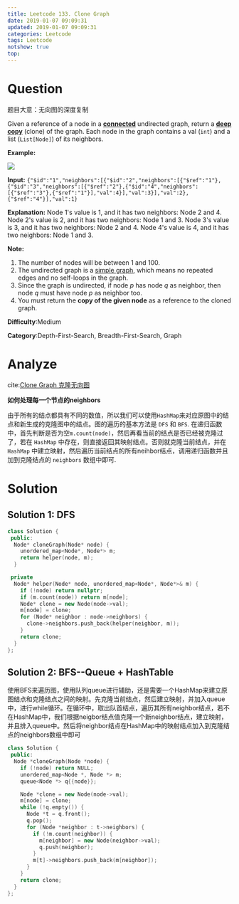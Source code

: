 ```yaml
---
title: Leetcode 133. Clone Graph
date: 2019-01-07 09:09:31
updated: 2019-01-07 09:09:31
categories: Leetcode
tags: Leetcode
notshow: true
top:
---
```


# Question

题目大意：无向图的深度复制

Given a reference of a node in a **[connected](https://en.wikipedia.org/wiki/Connectivity_(graph_theory)#Connected_graph)** undirected graph, return a  [**deep copy**](https://en.wikipedia.org/wiki/Object_copying#Deep_copy)  (clone) of the graph. Each node in the graph contains a val (`int`) and a list (`List[Node]`) of its neighbors.

**Example:**

![](https://assets.leetcode.com/uploads/2019/02/19/113_sample.png)

**Input:** `{"$id":"1","neighbors":[{"$id":"2","neighbors":[{"$ref":"1"},{"$id":"3","neighbors":[{"$ref":"2"},{"$id":"4","neighbors":[{"$ref":"3"},{"$ref":"1"}],"val":4}],"val":3}],"val":2},{"$ref":"4"}],"val":1}`

**Explanation:**
Node 1's value is 1, and it has two neighbors: Node 2 and 4.
Node 2's value is 2, and it has two neighbors: Node 1 and 3.
Node 3's value is 3, and it has two neighbors: Node 2 and 4.
Node 4's value is 4, and it has two neighbors: Node 1 and 3.

**Note:**

1. The number of nodes will be between 1 and 100.
2. The undirected graph is a  [simple graph](https://en.wikipedia.org/wiki/Graph_(discrete_mathematics)#Simple_graph), which means no repeated edges and no self-loops in the graph.
3. Since the graph is undirected, if node  _p_ has node  _q_ as neighbor, then node  _q_ must have node  _p_ as neighbor too.
4. You must return the  **copy of the given node**  as a reference to the cloned graph.

**Difficulty**:Medium

**Category**:Depth-First-Search, Breadth-First-Search, Graph

# Analyze

cite:[Clone Graph 克隆无向图](http://www.cnblogs.com/grandyang/p/4267628.html)

**如何处理每一个节点的neighbors**

由于所有的结点都具有不同的数值，所以我们可以使用`HashMap`来对应原图中的结点和新生成的克隆图中的结点。图的遍历的基本方法是 `DFS` 和 `BFS`. 在递归函数中，首先判断是否为空`m.count(node)`，然后再看当前的结点是否已经被克隆过了，若在 `HashMap` 中存在，则直接返回其映射结点。否则就克隆当前结点，并在 `HashMap` 中建立映射，然后遍历当前结点的所有neihbor结点，调用递归函数并且加到克隆结点的 `neighbors` 数组中即可.

# Solution

## Solution 1: DFS

```cpp
class Solution {
 public:
  Node* cloneGraph(Node* node) {
    unordered_map<Node*, Node*> m;
    return helper(node, m);
  }

 private
  Node* helper(Node* node, unordered_map<Node*, Node*>& m) {
    if (!node) return nullptr;
    if (m.count(node)) return m[node];
    Node* clone = new Node(node->val);
    m[node] = clone;
    for (Node* neighbor : node->neighbors) {
      clone->neighbors.push_back(helper(neighbor, m));
    }
    return clone;
  }
};
```

## Solution 2: BFS--Queue + HashTable

使用BFS来遍历图，使用队列queue进行辅助，还是需要一个HashMap来建立原图结点和克隆结点之间的映射。先克隆当前结点，然后建立映射，并加入queue中，进行while循环。在循环中，取出队首结点，遍历其所有neighbor结点，若不在HashMap中，我们根据neigbor结点值克隆一个新neighbor结点，建立映射，并且排入queue中。然后将neighbor结点在HashMap中的映射结点加入到克隆结点的neighbors数组中即可

```cpp
class Solution {
 public:
  Node *cloneGraph(Node *node) {
    if (!node) return NULL;
    unordered_map<Node *, Node *> m;
    queue<Node *> q{{node}};

    Node *clone = new Node(node->val);
    m[node] = clone;
    while (!q.empty()) {
      Node *t = q.front();
      q.pop();
      for (Node *neighbor : t->neighbors) {
        if (!m.count(neighbor)) {
          m[neighbor] = new Node(neighbor->val);
          q.push(neighbor);
        }
        m[t]->neighbors.push_back(m[neighbor]);
      }
    }
    return clone;
  }
};
```